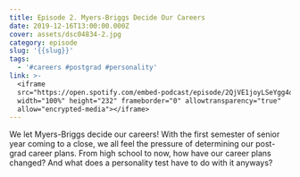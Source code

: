 ```yaml
---
title: Episode 2. Myers-Briggs Decide Our Careers
date: 2019-12-16T13:00:00.000Z
cover: assets/dsc04834-2.jpg
category: episode
slug: '{{slug}}'
tags:
  - '#careers #postgrad #personality'
link: >-
  <iframe
  src="https://open.spotify.com/embed-podcast/episode/2QjVE1joyLSeYgg4q5b9cI"
  width="100%" height="232" frameborder="0" allowtransparency="true"
  allow="encrypted-media"></iframe>
---
```

We let Myers-Briggs decide our careers! With the first semester of senior year coming to a close, we all feel the pressure of determining our post-grad career plans. From high school to now, how have our career plans changed? And what does a personality test have to do with it anyways?